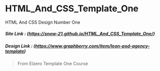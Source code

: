 # HTML_And_CSS_Template_One
HTML And CSS Design Number One
##### Site Link : (https://snow-21.github.io/HTML_And_CSS_Template_One/)
##### Design Link : (https://www.graphberry.com/item/leon-psd-agency-template)
> From Elzero Template One Course
